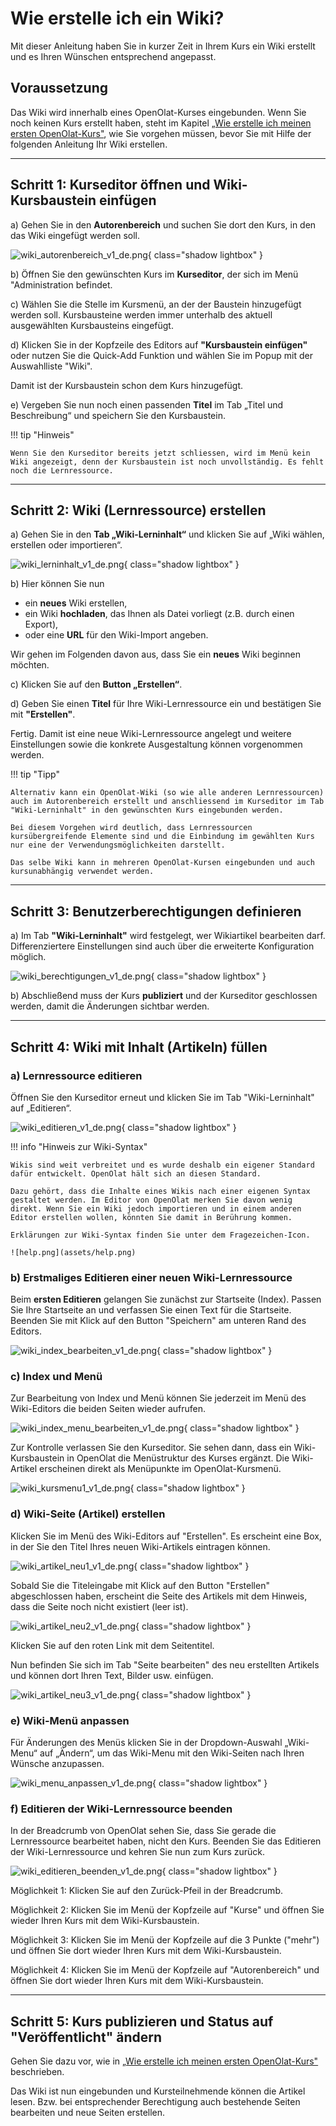 # Wie erstelle ich ein Wiki?

Mit dieser Anleitung haben Sie in kurzer Zeit in Ihrem Kurs ein Wiki erstellt
und es Ihren Wünschen entsprechend angepasst.

##  Voraussetzung

Das Wiki wird innerhalb eines OpenOlat-Kurses eingebunden. Wenn Sie noch keinen Kurs erstellt haben, steht im Kapitel [„Wie erstelle ich meinen ersten OpenOlat-Kurs"](../my_first_course/my_first_course.de.md), wie Sie vorgehen müssen, bevor Sie mit Hilfe der folgenden Anleitung Ihr Wiki erstellen.

---

## Schritt 1: Kurseditor öffnen und Wiki-Kursbaustein einfügen  

a) Gehen Sie in den **Autorenbereich** und suchen Sie dort den Kurs, in den das Wiki eingefügt werden soll.

![wiki_autorenbereich_v1_de.png](assets/wiki_autorenbereich_v1_de.png){ class="shadow lightbox" }  
   
b) Öffnen Sie den gewünschten Kurs im **Kurseditor**, der sich im Menü "Administration befindet.

c) Wählen Sie die Stelle im Kursmenü, an der der Baustein hinzugefügt werden soll. Kursbausteine werden immer unterhalb des aktuell ausgewählten Kursbausteins eingefügt. 

d) Klicken Sie in der Kopfzeile des Editors auf **"Kursbaustein einfügen"** oder nutzen Sie die Quick-Add Funktion und wählen Sie im Popup mit der Auswahlliste "Wiki".

Damit ist der Kursbaustein schon dem Kurs hinzugefügt.

e) Vergeben Sie nun noch einen passenden **Titel** im Tab „Titel und Beschreibung“ und speichern Sie den Kursbaustein.  

!!! tip "Hinweis"

    Wenn Sie den Kurseditor bereits jetzt schliessen, wird im Menü kein Wiki angezeigt, denn der Kursbaustein ist noch unvollständig. Es fehlt noch die Lernressource.

---

## Schritt 2: Wiki (Lernressource) erstellen  
  
a) Gehen Sie in den <b>Tab „Wiki-Lerninhalt“</b> und klicken Sie auf „Wiki wählen, erstellen oder importieren“.

![wiki_lerninhalt_v1_de.png](assets/wiki_lerninhalt_v1_de.png){ class="shadow lightbox" }  

b) Hier können Sie nun 

* ein **neues** Wiki erstellen, 
* ein Wiki **hochladen**, das Ihnen als Datei vorliegt (z.B. durch einen Export), 
* oder eine **URL** für den Wiki-Import angeben.

Wir gehen im Folgenden davon aus, dass Sie ein **neues** Wiki beginnen möchten. 
  
c) Klicken Sie auf den **Button „Erstellen“**. 

d) Geben Sie einen **Titel** für Ihre Wiki-Lernressource ein und bestätigen Sie mit <b>"Erstellen"</b>. 

Fertig. Damit ist eine neue Wiki-Lernressource angelegt und weitere Einstellungen sowie die konkrete Ausgestaltung können vorgenommen werden.

!!! tip "Tipp"

    Alternativ kann ein OpenOlat-Wiki (so wie alle anderen Lernressourcen) auch im Autorenbereich erstellt und anschliessend im Kurseditor im Tab "Wiki-Lerninhalt" in den gewünschten Kurs eingebunden werden. 
    
    Bei diesem Vorgehen wird deutlich, dass Lernressourcen kursübergreifende Elemente sind und die Einbindung im gewählten Kurs nur eine der Verwendungsmöglichkeiten darstellt. 
    
    Das selbe Wiki kann in mehreren OpenOlat-Kursen eingebunden und auch kursunabhängig verwendet werden.

---

## Schritt 3: Benutzerberechtigungen definieren 

a) Im Tab **"Wiki-Lerninhalt"** wird festgelegt, wer Wikiartikel bearbeiten darf. 
Differenziertere Einstellungen sind auch über die erweiterte Konfiguration möglich. 

![wiki_berechtigungen_v1_de.png](assets/wiki_berechtigungen_v1_de.png){ class="shadow lightbox" }  

b) Abschließend muss der Kurs **publiziert** und der Kurseditor geschlossen werden, damit die Änderungen sichtbar werden. 

---

## Schritt 4: Wiki mit Inhalt (Artikeln) füllen  

### a) Lernressource editieren

Öffnen Sie den Kurseditor erneut und klicken Sie im Tab "Wiki-Lerninhalt" auf „Editieren“.

![wiki_editieren_v1_de.png](assets/wiki_editieren_v1_de.png){ class="shadow lightbox" } 

!!! info "Hinweis zur Wiki-Syntax"

    Wikis sind weit verbreitet und es wurde deshalb ein eigener Standard dafür entwickelt. OpenOlat hält sich an diesen Standard. 
    
    Dazu gehört, dass die Inhalte eines Wikis nach einer eigenen Syntax gestaltet werden. Im Editor von OpenOlat merken Sie davon wenig direkt. Wenn Sie ein Wiki jedoch importieren und in einem anderen Editor erstellen wollen, könnten Sie damit in Berührung kommen. 
    
    Erklärungen zur Wiki-Syntax finden Sie unter dem Fragezeichen-Icon.

    ![help.png](assets/help.png)  


### b) Erstmaliges Editieren einer neuen Wiki-Lernressource

Beim **ersten Editieren** gelangen Sie zunächst zur Startseite (Index). Passen Sie Ihre Startseite an und verfassen Sie einen Text für die Startseite.
Beenden Sie mit Klick auf den Button "Speichern" am unteren Rand des Editors. 

![wiki_index_bearbeiten_v1_de.png](assets/wiki_index_bearbeiten_v1_de.png){ class="shadow lightbox" }

### c) Index und Menü

Zur Bearbeitung von Index und Menü können Sie jederzeit im Menü des Wiki-Editors die beiden Seiten wieder aufrufen.

![wiki_index_menu_bearbeiten_v1_de.png](assets/wiki_index_menu_bearbeiten_v1_de.png){ class="shadow lightbox" }

Zur Kontrolle verlassen Sie den Kurseditor. Sie sehen dann, dass ein Wiki-Kursbaustein in OpenOlat die Menüstruktur des Kurses ergänzt. Die Wiki-Artikel erscheinen direkt als Menüpunkte im OpenOlat-Kursmenü.

![wiki_kursmenu1_v1_de.png](assets/wiki_kursmenu1_v1_de.png){ class="shadow lightbox" }

### d) Wiki-Seite (Artikel) erstellen

Klicken Sie im Menü des Wiki-Editors auf "Erstellen". Es erscheint eine Box, in der Sie den Titel Ihres neuen Wiki-Artikels eintragen können.

![wiki_artikel_neu1_v1_de.png](assets/wiki_artikel_neu1_v1_de.png){ class="shadow lightbox" }

Sobald Sie die Titeleingabe mit Klick auf den Button "Erstellen" abgeschlossen haben, erscheint die Seite des Artikels mit dem Hinweis, dass die Seite noch nicht existiert (leer ist).

![wiki_artikel_neu2_v1_de.png](assets/wiki_artikel_neu2_v1_de.png){ class="shadow lightbox" }

Klicken Sie auf den roten Link mit dem Seitentitel.

Nun befinden Sie sich im Tab "Seite bearbeiten" des neu erstellten Artikels und können dort Ihren Text, Bilder usw. einfügen.

![wiki_artikel_neu3_v1_de.png](assets/wiki_artikel_neu3_v1_de.png){ class="shadow lightbox" }


### e) Wiki-Menü anpassen

Für Änderungen des Menüs klicken Sie in der Dropdown-Auswahl „Wiki-Menu“ auf „Ändern“, um das Wiki-Menu mit den Wiki-Seiten nach Ihren Wünsche anzupassen.

![wiki_menu_anpassen_v1_de.png](assets/wiki_menu_anpassen_v1_de.png){ class="shadow lightbox" }


### f) Editieren der Wiki-Lernressource beenden

In der Breadcrumb von OpenOlat sehen Sie, dass Sie gerade die Lernressource bearbeitet haben, nicht den Kurs. Beenden Sie das Editieren der Wiki-Lernressource und kehren Sie nun zum Kurs zurück.

![wiki_editieren_beenden_v1_de.png](assets/wiki_editieren_beenden_v1_de.png){ class="shadow lightbox" }

Möglichkeit 1: Klicken Sie auf den Zurück-Pfeil in der Breadcrumb.

Möglichkeit 2: Klicken Sie im Menü der Kopfzeile auf "Kurse" und öffnen Sie wieder Ihren Kurs mit dem Wiki-Kursbaustein.

Möglichkeit 3: Klicken Sie im Menü der Kopfzeile auf die 3 Punkte ("mehr") und öffnen Sie dort wieder Ihren Kurs mit dem Wiki-Kursbaustein.

Möglichkeit 4: Klicken Sie im Menü der Kopfzeile auf "Autorenbereich" und öffnen Sie dort wieder Ihren Kurs mit dem Wiki-Kursbaustein.

---

## Schritt 5: Kurs publizieren und Status auf "Veröffentlicht" ändern  
  
Gehen Sie dazu vor, wie in [„Wie erstelle ich meinen ersten OpenOlat-Kurs"](../my_first_course/my_first_course.de.md) beschrieben.

Das Wiki ist nun eingebunden und Kursteilnehmende können die Artikel lesen. Bzw. bei entsprechender Berechtigung auch bestehende Seiten bearbeiten und neue Seiten erstellen.
